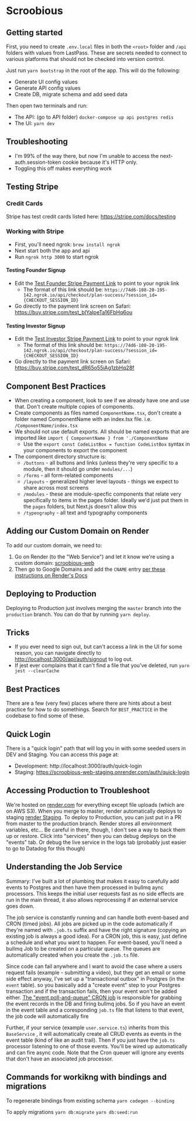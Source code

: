 # Scroobious

## Getting started

First, you need to create `.env.local` files in both the `<root>` folder and `/api` folders with values from LastPass. These are secrets needed to connect to various platforms that should not be checked into version control.

Just run `yarn bootstrap` in the root of the app. This will do the following:

- Generate UI config values
- Generate API config values
- Create DB, migrate schema and add seed data

Then open two terminals and run:

- The API: (go to API folder) `docker-compose up api postgres redis`
- The UI: `yarn dev`

## Troubleshooting

- I'm 99% of the way there, but now I'm unable to access the next-auth.session-token cookie because it's HTTP only.
- Toggling this off makes everything work

## Testing Stripe

### Credit Cards

Stripe has test credit cards listed here: https://stripe.com/docs/testing

### Working with Stripe

- First, you'll need ngrok: `brew install ngrok`
- Next start both the app and api
- Run `ngrok http 3000` to start ngrok

#### Testing Founder Signup

- Edit the [Test Founder Stripe Payment Link](https://dashboard.stripe.com/test/payment-links/plink_1KgjFTF0uyp2jlqjlEdZYv4I/edit) to point to your ngrok link
  - The format of this link should be: `https://74d6-108-20-195-142.ngrok.io/api/checkout/plan-success/?session_id={CHECKOUT_SESSION_ID}`
- Go directly to the payment link screen on Safari:
  https://buy.stripe.com/test_bIYaIpeTa16FbHq6ou

#### Testing Investor Signup

- Edit the [Test Investor Stripe Payment Link](https://dashboard.stripe.com/test/payment-links/plink_1Kl4ByF0uyp2jlqjUhStZktj/edit) to point to your ngrok link
  - The format of this link should be: `https://74d6-108-20-195-142.ngrok.io/api/checkout/plan-success/?session_id={CHECKOUT_SESSION_ID}`
- Go directly to the payment link screen on Safari:
  https://buy.stripe.com/test_dR65o55iAg1zbHq28f

## Component Best Practices

- When creating a component, look to see if we already have one and use that. Don't create multiple copies of components.
- Create components as files named `ComponentName.tsx`, don't create a folder named ComponentName with an index.tsx file. i.e. `/ComponentName/index.tsx`
- We should not use default exports. All should be named exports that are imported like `import { ComponentName } from './ComponentName`
  - Use the `export const CodeListBox = function CodeListBox` syntax in your components to export the component
- The component directory structure is:
  - `/buttons` - all buttons and links (unless they're very specific to a module, then it should go under `modules/...`)
  - `/forms` - all form-related components
  - `/layouts` - generalized higher level layouts - things we expect to share across most screens
  - `/modules` - these are module-specfic components that relate very specifically to items in the pages folder. Ideally we'd just put them in the `pages` folders, but Next.js doesn't allow this
  - `/typeography` - all text and typography components

## Adding our Custom Domain on Render

To add our custom domain, we need to:

1. Go on Render (to the "Web Service") and let it know we're using a custom domain: [scroobious-web](https://dashboard.render.com/web/srv-c4nga3s1nokd81sts3p0)
2. Then go to Google Domains and add the `CNAME` entry [per these instructions on Render's Docs](https://render.com/docs/configure-other-dns#configuring-www-and-other-subdomains)

## Deploying to Production

Deploying to Production just involves merging the `master` branch into the `production` branch. You can do that by running `yarn deploy`.

## Tricks

- If you ever need to sign out, but can't access a link in the UI for some reason, you can navigate directly to [http://localhost:3000/api/auth/signout](http://localhost:3000/api/auth/signout) to log out.
- If jest ever complains that it can't find a file that you've deleted, run `yarn jest --clearCache`

## Best Practices

There are a few (very few) places where there are hints about a best practice for how to do somethings. Search for `BEST_PRACTICE` in the codebase to find some of these.

## Quick Login

There is a "quick login" path that will log you in with some seeded users in DEV and Staging. You can access this page at:

- Development: http://localhost:3000/auth/quick-login
- Staging: https://scroobious-web-staging.onrender.com/auth/quick-login

## Accessing Production to Troubleshoot

We're hosted on [render.com](https://dashboard.render.com) for everything except file uploads (which are on AWS S3). When you merge to master, render automatically deploys to staging [render Staging](https://scroobious-web-staging.onrender.com/). To deploy to Production, you can just put in a PR from master to the production branch. Render stores all environment variables, etc... Be careful in there, though, I don't see a way to back them up or restore. Click into "services" then you can debug deploys on the "events" tab. Or debug the live service in the logs tab (probably just easier to go to Datadog for this though)

## Understanding the Job Service

Summary: I've built a lot of plumbing that makes it easy to carefully add events to Postgres and then have them processed in bullmq aync processors. This keeps the initial user requests fast as no side effects are run in the main thread, it also allows reprocessing if an external service goes down.

The job service is constantly running and can handle both event-based and CRON (timed jobs). All jobs are picked up in the code automatically if they're named with `.job.ts` suffix and have the right signature (copying an existing job is always a good idea). For a CRON job, this is easy, just define a schedule and what you want to happen. For event-based, you'll need a bullmq Job to be created on a particular queue. The queues are automatically created when you create the `.job.ts` file.

Since code can fail anywhere and I want to avoid the case where a users request fails (example - submitting a video), but they get an email or some side effect anyway, I've set up a "transactional outbox" in Postgres (in the `event` table). so you basically add a "create event" step to your Postgres transaction and if the transaction fails, then your event won't be added either. [The "event.poll-and-queue" CRON job](https://github.com/scroobious/app/blob/master/api/src/modules/subscriptions/event/event.poll-and-queue.job.ts) is responsible for grabbing the event records in the DB and firing bullmq jobs. So if you have an event in the event table and a coresponding `job.ts` file that listens to that event, the job code will automatically fire

Further, if your service (example `user.service.ts`) inherits from this `BaseService` , it will automatically create all CRUD events as events in the event table (kind of like an audit trail). Then if you just have the `job.ts` processor listening to one of those events. You'll be wired up automatically and can fire async code. Note that the Cron queuer will ignore any events that don't have an associated job processor.

## Commands for workikng with bindings and migrations

To regenerate bindings from existing schema
`yarn codegen --binding`

To apply migrations
`yarn db:migrate`
`yarn db:seed:run`

